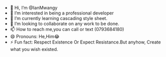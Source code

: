 - 👋 Hi, I’m @IanMwangy
- 👀 I’m interested in being a professional developer 
- 🌱 I’m currently learning cascading style sheet.
- 💞️ I’m looking to collaborate on any work to be done.
- 📫 How to reach me,you can call or text (0793684180)
- 😄 Pronouns: He,Him😂
- ⚡ Fun fact: Respect Existence Or Expect Resistance.But anyhow, Create what you wish existed.

<!---
IanMwangy/IanMwangy is a ✨ unique gent ✨ repository because its `README.md` (Xerxes) appears on your GitHub profile.
You can click the Preview link to take a look at your changes.
--->
